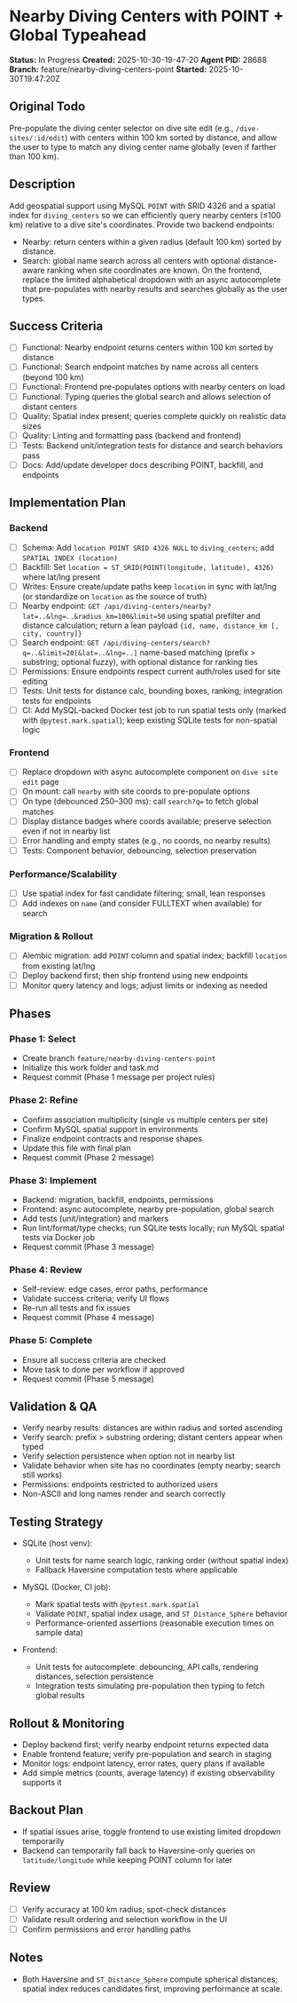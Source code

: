 # Nearby Diving Centers with POINT + Global Typeahead

**Status:** In Progress
**Created:** 2025-10-30-19-47-20
**Agent PID:** 28688
**Branch:** feature/nearby-diving-centers-point
**Started:** 2025-10-30T19:47:20Z

## Original Todo

Pre-populate the diving center selector on dive site edit (e.g., `/dive-sites/:id/edit`) with centers within 100 km sorted by distance, and allow the user to type to match any diving center name globally (even if farther than 100 km).

## Description

Add geospatial support using MySQL `POINT` with SRID 4326 and a spatial index for `diving_centers` so we can efficiently query nearby centers (≤100 km) relative to a dive site's coordinates. Provide two backend endpoints:

- Nearby: return centers within a given radius (default 100 km) sorted by distance.
- Search: global name search across all centers with optional distance-aware ranking when site coordinates are known. On the frontend, replace the limited alphabetical dropdown with an async autocomplete that pre-populates with nearby results and searches globally as the user types.

## Success Criteria

- [ ] Functional: Nearby endpoint returns centers within 100 km sorted by distance
- [ ] Functional: Search endpoint matches by name across all centers (beyond 100 km)
- [ ] Functional: Frontend pre-populates options with nearby centers on load
- [ ] Functional: Typing queries the global search and allows selection of distant centers
- [ ] Quality: Spatial index present; queries complete quickly on realistic data sizes
- [ ] Quality: Linting and formatting pass (backend and frontend)
- [ ] Tests: Backend unit/integration tests for distance and search behaviors pass
- [ ] Docs: Add/update developer docs describing POINT, backfill, and endpoints

## Implementation Plan

### Backend

- [ ] Schema: Add `location POINT SRID 4326 NULL` to `diving_centers`; add `SPATIAL INDEX (location)`
- [ ] Backfill: Set `location = ST_SRID(POINT(longitude, latitude), 4326)` where lat/lng present
- [ ] Writes: Ensure create/update paths keep `location` in sync with lat/lng (or standardize on `location` as the source of truth)
- [ ] Nearby endpoint: `GET /api/diving-centers/nearby?lat=..&lng=..&radius_km=100&limit=50` using spatial prefilter and distance calculation; return a lean payload `{id, name, distance_km [, city, country]}`
- [ ] Search endpoint: `GET /api/diving-centers/search?q=..&limit=20[&lat=..&lng=..]` name-based matching (prefix > substring; optional fuzzy), with optional distance for ranking ties
- [ ] Permissions: Ensure endpoints respect current auth/roles used for site editing
- [ ] Tests: Unit tests for distance calc, bounding boxes, ranking; integration tests for endpoints
- [ ] CI: Add MySQL-backed Docker test job to run spatial tests only (marked with `@pytest.mark.spatial`); keep existing SQLite tests for non-spatial logic

### Frontend

- [ ] Replace dropdown with async autocomplete component on `dive site edit` page
- [ ] On mount: call `nearby` with site coords to pre-populate options
- [ ] On type (debounced 250–300 ms): call `search?q=` to fetch global matches
- [ ] Display distance badges where coords available; preserve selection even if not in nearby list
- [ ] Error handling and empty states (e.g., no coords, no nearby results)
- [ ] Tests: Component behavior, debouncing, selection preservation

### Performance/Scalability

- [ ] Use spatial index for fast candidate filtering; small, lean responses
- [ ] Add indexes on `name` (and consider FULLTEXT when available) for search

### Migration & Rollout

- [ ] Alembic migration: add `POINT` column and spatial index; backfill `location` from existing lat/lng
- [ ] Deploy backend first; then ship frontend using new endpoints
- [ ] Monitor query latency and logs; adjust limits or indexing as needed

## Phases

### Phase 1: Select

- Create branch `feature/nearby-diving-centers-point`
- Initialize this work folder and task.md
- Request commit (Phase 1 message per project rules)

### Phase 2: Refine

- Confirm association multiplicity (single vs multiple centers per site)
- Confirm MySQL spatial support in environments
- Finalize endpoint contracts and response shapes
- Update this file with final plan
- Request commit (Phase 2 message)

### Phase 3: Implement

- Backend: migration, backfill, endpoints, permissions
- Frontend: async autocomplete, nearby pre-population, global search
- Add tests (unit/integration) and markers
- Run lint/format/type checks; run SQLite tests locally; run MySQL spatial tests via Docker job
- Request commit (Phase 3 message)

### Phase 4: Review

- Self-review: edge cases, error paths, performance
- Validate success criteria; verify UI flows
- Re-run all tests and fix issues
- Request commit (Phase 4 message)

### Phase 5: Complete

- Ensure all success criteria are checked
- Move task to done per workflow if approved
- Request commit (Phase 5 message)

## Validation & QA

- Verify nearby results: distances are within radius and sorted ascending
- Verify search: prefix > substring ordering; distant centers appear when typed
- Verify selection persistence when option not in nearby list
- Validate behavior when site has no coordinates (empty nearby; search still works)
- Permissions: endpoints restricted to authorized users
- Non-ASCII and long names render and search correctly

## Testing Strategy

- SQLite (host venv):
  - Unit tests for name search logic, ranking order (without spatial index)
  - Fallback Haversine computation tests where applicable

- MySQL (Docker, CI job):
  - Mark spatial tests with `@pytest.mark.spatial`
  - Validate `POINT`, spatial index usage, and `ST_Distance_Sphere` behavior
  - Performance-oriented assertions (reasonable execution times on sample data)

- Frontend:
  - Unit tests for autocomplete: debouncing, API calls, rendering distances, selection persistence
  - Integration tests simulating pre-population then typing to fetch global results

## Rollout & Monitoring

- Deploy backend first; verify nearby endpoint returns expected data
- Enable frontend feature; verify pre-population and search in staging
- Monitor logs: endpoint latency, error rates, query plans if available
- Add simple metrics (counts, average latency) if existing observability supports it

## Backout Plan

- If spatial issues arise, toggle frontend to use existing limited dropdown temporarily
- Backend can temporarily fall back to Haversine-only queries on `latitude/longitude` while keeping POINT column for later

## Review

- [ ] Verify accuracy at 100 km radius; spot-check distances
- [ ] Validate result ordering and selection workflow in the UI
- [ ] Confirm permissions and error handling paths

## Notes

- Both Haversine and `ST_Distance_Sphere` compute spherical distances; spatial index reduces candidates first, improving performance at scale.


